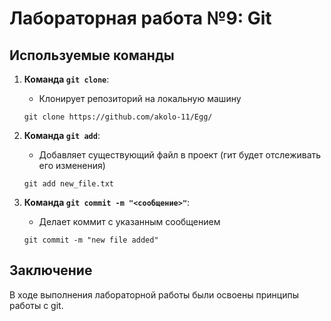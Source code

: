 # Лабораторная работа №9: Git

## Используемые команды

1. **Команда `git clone`**:
   - Клонирует репозиторий на локальную машину
   ```console
   git clone https://github.com/akolo-11/Egg/
   ```

2. **Команда `git add`**:
   - Добавляет существующий файл в проект (гит будет отслеживать его изменения)
   ```console
   git add new_file.txt
   ```

3. **Команда `git commit -m "<сообщение>"`**:
   - Делает коммит с указанным сообщением
   ```console
   git commit -m "new file added"
   ```

## Заключение
В ходе выполнения лабораторной работы были освоены принципы работы с git.
